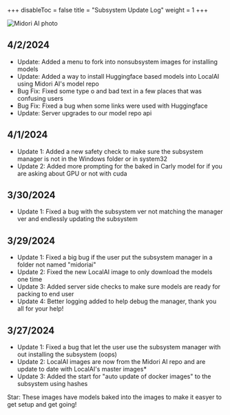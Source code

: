 +++
disableToc = false
title = "Subsystem Update Log"
weight = 1
+++

![Midori AI photo](https://tea-cup.midori-ai.xyz/download/logosubsystem.png)

## 4/2/2024
- Update: Added a menu to fork into nonsubsystem images for installing models
- Update: Added a way to install Huggingface based models into LocalAI using Midori AI's model repo
- Bug Fix: Fixed some type o and bad text in a few places that was confusing users
- Bug Fix: Fixed a bug when some links were used with Huggingface 
- Update: Server upgrades to our model repo api

## 4/1/2024
- Update 1: Added a new safety check to make sure the subsystem manager is not in the Windows folder or in system32
- Update 2: Added more prompting for the baked in Carly model for if you are asking about GPU or not with cuda

## 3/30/2024
- Update 1: Fixed a bug with the subsystem ver not matching the manager ver and endlessly updating the subsystem

## 3/29/2024
- Update 1: Fixed a big bug if the user put the subsystem manager in a folder not named "midoriai"
- Update 2: Fixed the new LocalAI image to only download the models one time
- Update 3: Added server side checks to make sure models are ready for packing to end user
- Update 4: Better logging added to help debug the manager, thank you all for your help!

## 3/27/2024

- Update 1: Fixed a bug that let the user use the subsystem manager with out installing the subsystem (oops)
- Update 2: LocalAI images are now from the Midori AI repo and are update to date with LocalAI's master images*
- Update 3: Added the start for "auto update of docker images" to the subsystem using hashes

Star: These images have models baked into the images to make it easyer to get setup and get going!